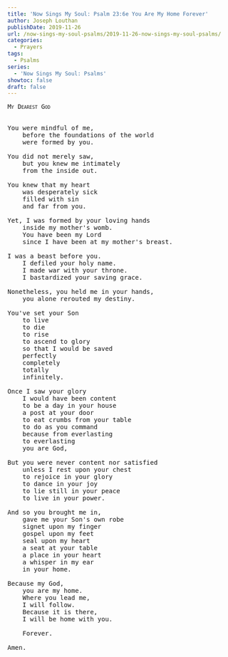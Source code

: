 ```yaml
---
title: 'Now Sings My Soul: Psalm 23:6e You Are My Home Forever'
author: Joseph Louthan
publishDate: 2019-11-26
url: /now-sings-my-soul-psalms/2019-11-26-now-sings-my-soul-psalms/
categories:
  - Prayers
tags:
  - Psalms
series:
  - 'Now Sings My Soul: Psalms'
showtoc: false
draft: false
---
```

<pre>
<div style="font-variant: small-caps;">My Dearest God</div>
&nbsp;
You were mindful of me,  
	before the foundations of the world  
	were formed by you.  

You did not merely saw,  
	but you knew me intimately  
	from the inside out.  

You knew that my heart  
	was desperately sick  
	filled with sin  
	and far from you.  

Yet, I was formed by your loving hands  
	inside my mother's womb.  
	You have been my Lord  
	since I have been at my mother's breast.  

I was a beast before you.  
	I defiled your holy name.  
	I made war with your throne.  
	I bastardized your saving grace.  

Nonetheless, you held me in your hands,  
	you alone rerouted my destiny.  

You've set your Son  
	to live  
	to die  
	to rise  
	to ascend to glory  
	so that I would be saved  
	perfectly  
	completely  
	totally  
	infinitely.  

Once I saw your glory  
	I would have been content  
	to be a day in your house  
	a post at your door  
	to eat crumbs from your table  
	to do as you command   
	because from everlasting  
	to everlasting  
	you are God,  

But you were never content nor satisfied  
	unless I rest upon your chest  
	to rejoice in your glory  
	to dance in your joy  
	to lie still in your peace  
	to live in your power.  

And so you brought me in,  
	gave me your Son's own robe  
	signet upon my finger  
	gospel upon my feet  
	seal upon my heart  
	a seat at your table  
	a place in your heart  
	a whisper in my ear  
	in your home.  

Because my God,  
	you are my home.  
	Where you lead me,  
	I will follow.  
	Because it is there,  
	I will be home with you.  

	Forever.  

Amen.  
</pre>
